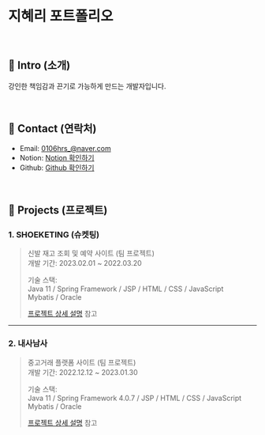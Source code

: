 # 지혜리 포트폴리오


</br>

## :pushpin: Intro (소개)
강인한 책임감과 끈기로 가능하게 만드는 개발자입니다.

</br>

## :pushpin: Contact (연락처)
- Email: 0106hrs_@naver.com
- Notion: [Notion 확인하기](https://snow-lifter-a27.notion.site/Study-d28c1ad8ca5d46d59d75339bc0b989da?pvs=4)
- Github: [Github 확인하기](https://github.com/Jhyeri)

</br>

## :pushpin: Projects (프로젝트)
### 1. SHOEKETING (슈켓팅)
> 신발 재고 조회 및 예약 사이트 (팀 프로젝트)  
>개발 기간: 2023.02.01 ~ 2022.03.20  
>  
>기술 스택:  
>Java 11 / Spring Framework / JSP / HTML / CSS / JavaScript  
>Mybatis / Oracle
>  
>[프로젝트 상세 설명](https://github.com/Jhyeri/shoeketing) 참고

 
---

### 2. 내사남사
> 중고거래 플랫폼 사이트 (팀 프로젝트)  
>개발 기간: 2022.12.12 ~ 2023.01.30
>  
>기술 스택:  
>Java 11 / Spring Framework 4.0.7 / JSP / HTML / CSS / JavaScript   
>Mybatis / Oracle
>   
>[프로젝트 상세 설명](https://github.com/Jhyeri/NaeSaNamSa) 참고
